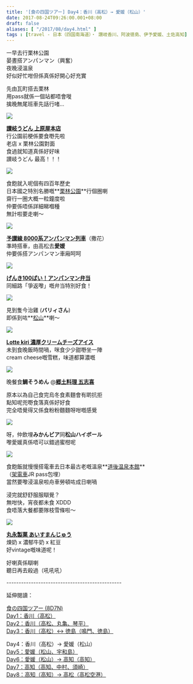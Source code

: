 ```yaml
---
title: '[食の四国ツアー] Day4：香川（高松）→ 愛媛（松山）'
date: 2017-08-24T09:26:00.001+08:00
draft: false
aliases: [ "/2017/08/day4.html" ]
tags : [travel - 日本（四国南海道）・ 讚岐香川、阿波徳島、伊予愛媛、土佐高知]
---
```


一早去行栗林公園  
晏晝搭アンパンマン（興奮）  
夜晚浸溫泉  
好似好忙咁但係真係好開心好充實  
  
先由瓦町搭去栗林  
用pass就係一個站都唔會嘥  
擒晚無尾班車先話行啫...  

[![](https://zxmaqa.ch.files.1drv.com/y4mX2mlg9plzla0EthBsbCCl2lH5OybDNzCo3VAeHiGNUYDQ8cUGZql0vYvVt2m9L8AHyBFoGumBL7Z3ocVRFstbJb1dneHaUhfd9WgnsjOfO-KzAUwd7Fb1ggCunz7Urjs_kduy2CAsiJkNgopSLfCddJZgp_9yOl9OoMvqmAp5BF3ir_FdZEBPtmwWc38oaXoTKU-TH02tCAKbaJt21niXA?width=660&height=371&cropmode=none)](https://zxmaqa.ch.files.1drv.com/y4mX2mlg9plzla0EthBsbCCl2lH5OybDNzCo3VAeHiGNUYDQ8cUGZql0vYvVt2m9L8AHyBFoGumBL7Z3ocVRFstbJb1dneHaUhfd9WgnsjOfO-KzAUwd7Fb1ggCunz7Urjs_kduy2CAsiJkNgopSLfCddJZgp_9yOl9OoMvqmAp5BF3ir_FdZEBPtmwWc38oaXoTKU-TH02tCAKbaJt21niXA?width=660&height=371&cropmode=none)

**[讃岐うどん 上原屋本店](https://www.hidie.net/2020/04/day4.html)**  
行公園前梗係要食嘢先啦  
老店 x 栗林公園對面  
食過就知道真係好好味  
讃岐うどん 最高！！！  

[![](https://yxpeqg.ch.files.1drv.com/y4mzaff3_SfNV1jSncxrkYlfraIu3OA3yr9ZIpNr9qu5cqYH3rTWgimG45KuEY0dTk8je_Yle3hLHEfNgl5PStvwnFUTBjCpen8k729gyxgs-SBCmwzFvUIbuhYPQ9NQoTaWhznJ6vGYIt-m2HoIQdC9E0XDRV_X7CgcLSZaitjHMx3itLB9RVdppC6RoWt6nhFTUoAqXCm7cxTJi1MRu2l3A?width=660&height=372&cropmode=none)](https://yxpeqg.ch.files.1drv.com/y4mzaff3_SfNV1jSncxrkYlfraIu3OA3yr9ZIpNr9qu5cqYH3rTWgimG45KuEY0dTk8je_Yle3hLHEfNgl5PStvwnFUTBjCpen8k729gyxgs-SBCmwzFvUIbuhYPQ9NQoTaWhznJ6vGYIt-m2HoIQdC9E0XDRV_X7CgcLSZaitjHMx3itLB9RVdppC6RoWt6nhFTUoAqXCm7cxTJi1MRu2l3A?width=660&height=372&cropmode=none)

食飽就入呢個有四百年歷史  
日本國之特別名勝嘅**[栗林公園](https://www.hidie.net/2020/04/day4_14.html)**行個圈喇  
齋行一圈大概一粒鐘度啦  
仲要係唔係詳細睇嗰種  
無計啦要走喇～  

[![](https://0hpbqg.ch.files.1drv.com/y4mOHXiL-Q-AWtP86BPHKDPDNUial3o3T1D7ZSvxOpXLo7v0LGISKv7Q1kIvfqz9FN142VnCCeLe-OzmG94JVkETlgVHeeM49MKAiegMvyuI2OgDm5kSNp9euDntMn52KN07GEth4qiX86MTYAgeCE9uP0krQVwWRCMajT8m2Ns_umXtlijLBWvd9Hy-YJELzaTI7whvbjBa3-BpqIwkr2biw?width=660&height=372&cropmode=none)](https://0hpbqg.ch.files.1drv.com/y4mOHXiL-Q-AWtP86BPHKDPDNUial3o3T1D7ZSvxOpXLo7v0LGISKv7Q1kIvfqz9FN142VnCCeLe-OzmG94JVkETlgVHeeM49MKAiegMvyuI2OgDm5kSNp9euDntMn52KN07GEth4qiX86MTYAgeCE9uP0krQVwWRCMajT8m2Ns_umXtlijLBWvd9Hy-YJELzaTI7whvbjBa3-BpqIwkr2biw?width=660&height=372&cropmode=none)

**[予讃線 8000系アンパンマン列車](https://www.hidie.net/2020/04/day4-8000.html)**（撒花）  
準時搭車，由高松去**愛媛**  
仲要係搭アンパンマン車廂呵呵  

[![](https://zxpgqg.ch.files.1drv.com/y4m4HvoeRSQ4SaQ4bZIocbwpQaJUPMi3MRoX1T1RFKDAhzz3LU3Ll2h65b3vvshBkZ3HTaP2wtsvijOo8A4gj5FvOPzaXnd4avcpzm_fpOTtuRmEGMom1Z-zeYFluUUvNwwrboZTCmPYAuAz6Vt9qEFfOw8dNyyymWUhohMR4ylLvWy5BBBx9O7dCkoH6dZUsDoxG0CIXZGWK6u-03LhDdkNQ?width=660&height=372&cropmode=none)](https://zxpgqg.ch.files.1drv.com/y4m4HvoeRSQ4SaQ4bZIocbwpQaJUPMi3MRoX1T1RFKDAhzz3LU3Ll2h65b3vvshBkZ3HTaP2wtsvijOo8A4gj5FvOPzaXnd4avcpzm_fpOTtuRmEGMom1Z-zeYFluUUvNwwrboZTCmPYAuAz6Vt9qEFfOw8dNyyymWUhohMR4ylLvWy5BBBx9O7dCkoH6dZUsDoxG0CIXZGWK6u-03LhDdkNQ?width=660&height=372&cropmode=none)

**[げんき100ばい！アンパンマン弁当](https://www.hidie.net/2020/04/day4100.html)**  
同細路「爭返嚟」嘅弁当特別好食！  

[![](https://zhmtig.ch.files.1drv.com/y4mQ9usq9Pi7LKQdkwuh8-Vx4Gji0ycs5yP3yoVwuz9gCTK677a_wiRLR6A0mGDHmuDi7iRhprr-d1g7DBXZRZ0aN4qZET1roA2FmsUHAVELNkfrs9O115_TcSFQnwScBpODuRxSXh_odc9a8FIkyCqCJRXaxwKZYh6Kxh6u34i9U08EHi3U6y780uYk6uklzxQ3-zvhDeJ25Dx35coD2QD7g?width=660&height=372&cropmode=none)](https://zhmtig.ch.files.1drv.com/y4mQ9usq9Pi7LKQdkwuh8-Vx4Gji0ycs5yP3yoVwuz9gCTK677a_wiRLR6A0mGDHmuDi7iRhprr-d1g7DBXZRZ0aN4qZET1roA2FmsUHAVELNkfrs9O115_TcSFQnwScBpODuRxSXh_odc9a8FIkyCqCJRXaxwKZYh6Kxh6u34i9U08EHi3U6y780uYk6uklzxQ3-zvhDeJ25Dx35coD2QD7g?width=660&height=372&cropmode=none)

見到隻今治雞 (**バリィさん**)  
即係到咗**[松山](https://www.hidie.net/2020/04/day4_16.html)**喇～  

[![](https://zhmoig.ch.files.1drv.com/y4mnw-vKGCHIhwxLytc8tZdGNZgQPCnZlbBHKF5pa7oIoB8-1q9D5VVSxClUVffMQ7TFlUvJ2qNUdn4j-2nlLzdbWSd0NRX8UTC6jKJrZGkakVJ1FoC0LOQK4ZXWW2u4n7nlRG1YuQPEdB4Svr5aPgyFi7bPuSPtiXplCRaasCxMAFEr5AN73iH7HGM4EvruKudDf-picsyjdjAYcTIROs2wg?width=660&height=372&cropmode=none)](https://zhmoig.ch.files.1drv.com/y4mnw-vKGCHIhwxLytc8tZdGNZgQPCnZlbBHKF5pa7oIoB8-1q9D5VVSxClUVffMQ7TFlUvJ2qNUdn4j-2nlLzdbWSd0NRX8UTC6jKJrZGkakVJ1FoC0LOQK4ZXWW2u4n7nlRG1YuQPEdB4Svr5aPgyFi7bPuSPtiXplCRaasCxMAFEr5AN73iH7HGM4EvruKudDf-picsyjdjAYcTIROs2wg?width=660&height=372&cropmode=none)

**[Lotte kiri 濃厚クリームチーズアイス](https://www.hidie.net/2020/04/day4-kiri.html)**  
未到食晚飯時間喎，咪食少少甜嘢坐一陣  
cream cheese嘅雪糕，味道都算濃嘅  

[![](https://y3moig.ch.files.1drv.com/y4mmsntJqdJERWisNPK4VNRcUiz24wTb0eJryBwDsT9IHfRVan-T22oynW51289qfsoR8bfsYp0TAtw1XvAPc8KKDk5bDrvhDS1VyV1DnDl7zHPFjqhhqc6G34H3em3NWUmaX72sFSLPlVeXWMB0TUvc4uMz7wSaCGsQo0UvE1jQWyzsTlZR5GByaklY-U6CPA9fGxOiNoW7vFTSrYJ4-r7TQ?width=660&height=372&cropmode=none)](https://y3moig.ch.files.1drv.com/y4mmsntJqdJERWisNPK4VNRcUiz24wTb0eJryBwDsT9IHfRVan-T22oynW51289qfsoR8bfsYp0TAtw1XvAPc8KKDk5bDrvhDS1VyV1DnDl7zHPFjqhhqc6G34H3em3NWUmaX72sFSLPlVeXWMB0TUvc4uMz7wSaCGsQo0UvE1jQWyzsTlZR5GByaklY-U6CPA9fGxOiNoW7vFTSrYJ4-r7TQ?width=660&height=372&cropmode=none)

晚餐食**鯛そうめん** @**[郷土料理 五志喜](https://www.hidie.net/2020/04/day4_17.html)**

原本以為自己食完烏冬食素麵會有啲抗拒  
點知呢兜嘢食落真係好好食  
完全唔覺得又係食粉粉麵麵呀咁嘅感覺  

[![](https://y3muig.ch.files.1drv.com/y4mngy8h7ffRLX-ufRDrDIyxLyJdL0IFxw3j-x18_k0GlGaWDHvyjhj79rBK_-8nqEy_HBIJ3hCRlPPpJ2U1WQcOYHzcfsnjrpwGWCDl9KCFUDdviCbvwNPMBPkh_ICVzKDxqrQ9ETKLjByzhSb1lIL3yavsuVP2rktcTiyOAXGMFvhoH8vib8NJoZ2khcQD6kn-CvwrmUgBdX7iyaoIOGx5w?width=660&height=372&cropmode=none)](https://y3muig.ch.files.1drv.com/y4mngy8h7ffRLX-ufRDrDIyxLyJdL0IFxw3j-x18_k0GlGaWDHvyjhj79rBK_-8nqEy_HBIJ3hCRlPPpJ2U1WQcOYHzcfsnjrpwGWCDl9KCFUDdviCbvwNPMBPkh_ICVzKDxqrQ9ETKLjByzhSb1lIL3yavsuVP2rktcTiyOAXGMFvhoH8vib8NJoZ2khcQD6kn-CvwrmUgBdX7iyaoIOGx5w?width=660&height=372&cropmode=none)

呀，仲飲埋**みかんビア**同**松山ハイボール**  
嚟愛媛真係唔可以錯過蜜柑呢  

[![](https://ynmuig.ch.files.1drv.com/y4mDpWT0eJAYn7x0-tTK3pSzU1afOmxfpbxgZUrWRUxmB82RcunrGxur-KdTf3P2pCeBo4ofjtMVcfzqWASLeFPUPjNC4m0Io3ejgpDia_zpjXbImGwYkoFinKP8Nd3tvUIK5Rk343urW13cmsWh5GFHvNz89HBgjgOsaP9bSEvkXXCfjcyuI5A2upDfixOmO4Wq03mJCZeveJNoE2mt8ZlFA?width=660&height=372&cropmode=none)](https://ynmuig.ch.files.1drv.com/y4mDpWT0eJAYn7x0-tTK3pSzU1afOmxfpbxgZUrWRUxmB82RcunrGxur-KdTf3P2pCeBo4ofjtMVcfzqWASLeFPUPjNC4m0Io3ejgpDia_zpjXbImGwYkoFinKP8Nd3tvUIK5Rk343urW13cmsWh5GFHvNz89HBgjgOsaP9bSEvkXXCfjcyuI5A2upDfixOmO4Wq03mJCZeveJNoE2mt8ZlFA?width=660&height=372&cropmode=none)

食飽飯就慢慢搭電車去日本最古老嘅溫泉**[道後温泉本館](https://www.hidie.net/2020/04/day4_18.html)**  
（[架電車](https://www.hidie.net/2020/04/day4_46.html)JR pass包埋）  
當然要嚟浸溫泉啦舟車勞頓咗成日喇喎  
  
浸完就舒舒服服瞓覺？  
無咁快，宵夜都未食 XDDD  
食唔落大餐都要隊枝雪條啦～  

[![](https://ynmrig.ch.files.1drv.com/y4mxQNU6VhswwKixVy7IJxXCtXFsNFs9fiVrea6OXNwfR0k4kXdI-zvCSDz4PXBeLWN2fy0txHoEVtncWjumV9WETPGhtp4MjoL4ou0ttbOpKh9_HNWQq4i0GO2WREUtZhA-kwlJUUwR7VHwi70oqjZMLMTE2pFUs_uWouG34gvyk5LFWWhs3hFe6gTKr5MLlrOdgCAv1yMbNOOyb9DRKU-cA?width=660&height=372&cropmode=none)](https://ynmrig.ch.files.1drv.com/y4mxQNU6VhswwKixVy7IJxXCtXFsNFs9fiVrea6OXNwfR0k4kXdI-zvCSDz4PXBeLWN2fy0txHoEVtncWjumV9WETPGhtp4MjoL4ou0ttbOpKh9_HNWQq4i0GO2WREUtZhA-kwlJUUwR7VHwi70oqjZMLMTE2pFUs_uWouG34gvyk5LFWWhs3hFe6gTKr5MLlrOdgCAv1yMbNOOyb9DRKU-cA?width=660&height=372&cropmode=none)

**[丸永製菓 あいすまんじゅう](https://www.hidie.net/2020/04/day4_19.html)**  
煉奶 x 濃郁牛奶 x 紅豆  
好vintage嘅味道呢！  
  
  
  
好喇真係瞓喇  
聽日再去殺過（吼吼吼）  
  
\-----------------------------------------------  
  

延伸閱讀：

[食の四国ツアー (8D7N)](https://www.hidie.net/2020/05/8d7n.html)  
[Day1：香川（高松）](https://www.hidie.net/2017/08/day1.html)  
[Day2：香川（高松、丸亀、琴平）](https://www.hidie.net/2017/08/day2.html)  
[Day3：香川（高松）↔ 徳島（鳴門、徳島）](https://www.hidie.net/2017/08/day3.html)  

Day4：香川（高松）→ 愛媛（松山）  
[Day5：愛媛（松山、宇和島）](https://www.hidie.net/2017/08/day5.html)  
[Day6：愛媛（松山）→ 高知（高知）](https://www.hidie.net/2017/08/day6.html)  
[Day7：高知（高知、中村、須崎）](https://www.hidie.net/2017/08/day7.html)  
[Day8：高知（高知）→ 高松（高松空港）](https://www.hidie.net/2017/08/day8.html)